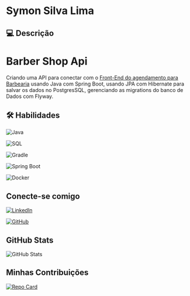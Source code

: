 # Symon Silva Lima


## 💻 Descrição
# Barber Shop Api
Criando uma API para conectar com o [Front-End do agendamento para Barbearia](https://github.com/SymonSL7/barber-shop-ui) usando Java com Spring Boot, usando JPA com Hibernate para salvar os dados no PostgresSQL, gerenciando as migrations do banco de Dados com Flyway.

## 🛠️ Habilidades

![Java](https://img.shields.io/badge/Java-0077B5?style=for-the-badge&logo=java&logoColor)

![SQL](https://img.shields.io/badge/SQL-0077B5?style=for-the-badge&logo=sql&logoColor)

![Gradle](https://img.shields.io/badge/Gradle-0077B5?style=for-the-badge&logo=gradle&logoColor)

![Spring Boot](https://img.shields.io/badge/SpringBoot-0077B5?style=for-the-badge&logo=springboot&logoColor)

![Docker](https://img.shields.io/badge/Docker-0077B5?style=for-the-badge&logo=docker&logoColor)


## Conecte-se comigo

[![LinkedIn](https://img.shields.io/badge/LinkedIn-0077B5?style=for-the-badge&logo=linkedin&logoColor=white)](https://www.linkedin.com/in/symonsilvalima/)

[![GitHub](https://img.shields.io/badge/GitHub-0077B5?style=for-the-badge&logo=github&logoColor=white)](https://github.com/SymonSL7)

## GitHub Stats

![GitHub Stats](https://github-readme-stats.vercel.app/api?username=SymonSL7&theme=transparent&bg_color=0077B5&border_color=30A3DC&show_icons=true&icon_color=000&title_color=000&text_color=FFF)


## Minhas Contribuições

[![Repo Card](https://github-readme-stats.vercel.app/api/pin/?username=SymonSL7&repo=dio-lab-open-source&bg_color=0077B5&border_color=30A3DC&show_icons=true&icon_color=000&title_color=000&text_color=FFF)](https://github.com/SymonSL7/dio-lab-open-source)
